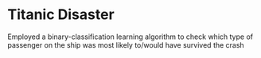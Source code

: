 # Titanic Disaster
Employed a binary-classification learning algorithm to check which type of passenger on the ship was most likely to/would have survived the crash

